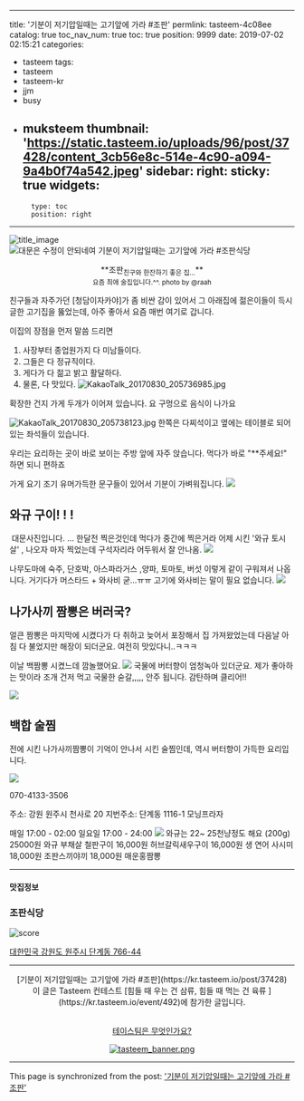 
---
title: '기분이 저기압일때는 고기앞에 가라 #조판'
permlink: tasteem-4c08ee
catalog: true
toc_nav_num: true
toc: true
position: 9999
date: 2019-07-02 02:15:21
categories:
- tasteem
tags:
- tasteem
- tasteem-kr
- jjm
- busy
- muksteem
thumbnail: 'https://static.tasteem.io/uploads/96/post/37428/content_3cb56e8c-514e-4c90-a094-9a4b0f74a542.jpeg'
sidebar:
    right:
        sticky: true
widgets:
    -
        type: toc
        position: right
---


![title_image](https://static.tasteem.io/uploads/96/post/37428/content_3cb56e8c-514e-4c90-a094-9a4b0f74a542.jpeg)
<br/>
![대문은 수정이 안되네여](https://cdn.steemitimages.com/DQmZG8BrNyu8XzmgXkBVbjYnQwKV93DeM4e46nmLskwjoDV/20190227_181819.jpg)
기분이 저기압일때는 고기앞에 가라 #조판식당

<center>**조판<sub>친구와 한잔하기 좋은 집...</sub>**</center>
<center><sub>요즘 최애  술집입니다.^^. photo by @raah </sub></center>

친구들과 자주가던 [청담이자카야]가 좀 비싼 감이 있어서 
그 아래집에 젊은이들이 득시글한 고기집을 뚫었는데, 아주 좋아서
요즘 매번 여기로 갑니다. 

이집의  장점을 먼저 말씀 드리면
1. 사장부터 종업원가지 다 미남들이다.
2. 그들은 다 정규직이다.
3. 게다가 다 젊고 밝고 활달하다.
4. 물론, 다 맛있다.
![KakaoTalk_20170830_205736985.jpg](https://cdn.steemitimages.com/DQmTxVeFeWTnfd9Mutj2N764WQzmnkur9cajr3VaJHowASc/KakaoTalk_20170830_205736985.jpg)

확장한 건지 가게 두개가 이어져 있습니다. 
요 구멍으로 음식이 나가요

![KakaoTalk_20170830_205738123.jpg](https://cdn.steemitimages.com/DQmbqZxoEgHZaH6JH5iBEpbyyrDNQW1d1JsQko1mDeRc4En/KakaoTalk_20170830_205738123.jpg)
한쪽은 다찌석이고  옆에는 테이블로 되어 있는 좌석들이 있습니다.

우리는 요리하는 곳이 바로 보이는
주방 앞에  자주 앉습니다. 먹다가 바로 "**주세요!" 하면 되니 편하죠

가게 요기 조기 유머가득한 문구들이 있어서 기분이 가벼워집니다.
![](https://cdn.steemitimages.com/DQmR35zZiKsdFvPDThpi1F4M9mzNTeZDXsYTNk3uonwnpHi/image.png)

##  와규 구이! ! !
 대문사진입니다. ... 한달전 찍은것인데 먹다가 중간에 찍은거라
어제 시킨 '와규 토시살' ,  나오자 마자 찍었는데 구석자리라 어두워서 잘 안나옴.
 ![](https://cdn.steemitimages.com/DQmW2cwiAVhdGUbrx9iDxCJSgquiBxLWmhB3zYwTrKrRV5e/image.png)


나무도마에 숙주, 단호박, 아스파라거스 ,양파, 토마토, 버섯 이렇게 같이 구워져서 나옵니다.
거기다가 머스타드 + 와사비 굳...ㅠㅠ 고기에 와사비는 말이 필요 없습니다. 
![](https://cdn.steemitimages.com/DQmXHXUCH8r8Sav4PWXNGYdrLfQ8FrFYVq8D77QoDbTDzBs/image.png)

## 나가사끼 짬뽕은 버러국?

얼큰 짬뽕은 마지막에 시켰다가 다 취하고 늦어서 포장해서 집 가져왔었는데 
다음날 아침 다 불었지만 해장이 되더군요. 여전히 맛있다니..ㅋㅋㅋ

이날 백짬뽕 시켰느데  깜놀했어요.
![](https://cdn.steemitimages.com/DQmYDQHp9WZ9WTd4pA484ieedeCRK2WCRQrX54U4m249ejd/image.png)
국물에 버터향이 엄청녹아 있더군요.  제가 좋아하는 맛이라  조개 건저 먹고 국물한 숟갈,,,,, 안주 됩니다.
감탄하며 클리어!!

![](https://cdn.steemitimages.com/DQmaD9xY4a4Ss8Bpwjgf65guENk24YevvW8jfbvEXMo7fXf/image.png)

## 백합 술찜
전에 시킨 나가사끼짬뽕이 기억이 안나서 시킨 술찜인데, 역시 버터향이 가득한 요리입니다.

![](https://cdn.steemitimages.com/DQmV1E5dSFCMQKY1fpcqvjwtgY2St3UrBM9mppYqkKrca1v/image.png)




070-4133-3506


주소: 강원 원주시 천사로 20
지번주소: 단계동 1116-1 모닝프라자

매일 17:00 - 02:00   일요일 17:00 - 24:00
![](https://cdn.steemitimages.com/DQmXfZqGdLvBs3GxziS2oR6QcdqEa6PFng52xFNyKjUSDqG/image.png)
와규는 22~ 25천냥정도 해요 (200g)
25000원  와규 부채살 철판구이
16,000원 허브갈릭새우구이
16,000원 생 연어 사시미
18,000원 조판스끼야끼
18,000원 매운홍짬뽕


---------------------
#### 맛집정보
### 조판식당
![score](https://static.tasteem.io/images/steem/3Crowns.png)

[대한민국 강원도 원주시 단계동 766-44](https://kr.tasteem.io/post/37428#map)

-----------------------------------------
<center>[기분이 저기압일때는 고기앞에 가라 #조판](https://kr.tasteem.io/post/37428)
<br/>이 글은 Tasteem 컨테스트
 [힘들 때 우는 건 삼류, 힘들 때 먹는 건 육류 ](https://kr.tasteem.io/event/492)에 참가한 글입니다.

<br/>[테이스팀은 무엇인가요?](https://kr.tasteem.io/about)

[![tasteem_banner.png](https://static.tasteem.io/images/tasteem_banner_v3.png)](https://kr.tasteem.io)</center>

- - -

This page is synchronized from the post: ['기분이 저기압일때는 고기앞에 가라 #조판'](https://steemit.com/@raah/tasteem-4c08ee)
